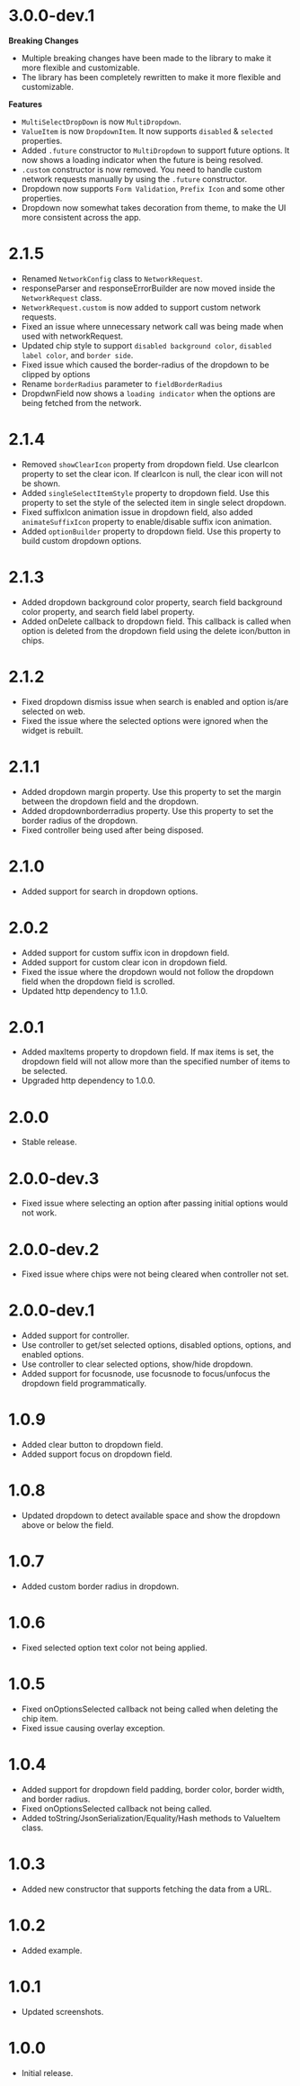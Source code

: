 # 3.0.0-dev.1

**Breaking Changes**
- Multiple breaking changes have been made to the library to make it more flexible and customizable.
- The library has been completely rewritten to make it more flexible and customizable.

**Features**
- ```MultiSelectDropDown``` is now ```MultiDropdown```.
- ```ValueItem``` is now ```DropdownItem```. It now supports ```disabled``` & ```selected``` properties.
- Added ```.future``` constructor to ```MultiDropdown``` to support future options. It now shows a loading indicator when the future is being resolved.
- ```.custom``` constructor is now removed. You need to handle custom network requests manually by using the  ```.future``` constructor.
- Dropdown now supports ```Form Validation```, ```Prefix Icon``` and some other properties.
- Dropdown now somewhat takes decoration from theme, to make the UI more consistent across the app.



# 2.1.5
- Renamed ```NetworkConfig``` class to ```NetworkRequest```.
- responseParser and responseErrorBuilder are now moved inside the ```NetworkRequest``` class.
- ```NetworkRequest.custom``` is now added to support custom network requests.
- Fixed an issue where unnecessary network call was being made when used with networkRequest.
- Updated chip style to support ```disabled background color```, ```disabled label color```, and ```border side```.
- Fixed issue which caused the border-radius of the dropdown to be clipped by options
- Rename ```borderRadius``` parameter to ```fieldBorderRadius```
- DropdwnField now shows a ```loading indicator``` when the options are being fetched from the network.

# 2.1.4
- Removed ```showClearIcon``` property from dropdown field. Use clearIcon property to set the clear icon. If clearIcon is null, the clear icon will not be shown.
- Added ```singleSelectItemStyle``` property to dropdown field. Use this property to set the style of the selected item in single select dropdown.
- Fixed suffixIcon animation issue in dropdown field, also added ```animateSuffixIcon``` property to enable/disable suffix icon animation.
- Added ```optionBuilder``` property to dropdown field. Use this property to build custom dropdown options.

# 2.1.3
- Added dropdown background color property, search field background color property, and search field label property.
- Added onDelete callback to dropdown field. This callback is called when option is deleted from the dropdown field using 
the delete icon/button in chips.

# 2.1.2
- Fixed dropdown dismiss issue when search is enabled and option is/are selected on web.
- Fixed the issue where the selected options were ignored when the widget is rebuilt.

# 2.1.1
- Added dropdown margin property. Use this property to set the margin between the dropdown field and the dropdown.
- Added dropdownborderradius property. Use this property to set the border radius of the dropdown.
- Fixed controller being used after being disposed.

# 2.1.0
- Added support for search in dropdown options.

# 2.0.2
- Added support for custom suffix icon in dropdown field.
- Added support for custom clear icon in dropdown field.
- Fixed the issue where the dropdown would not follow the dropdown field when the dropdown field is scrolled.
- Updated http dependency to 1.1.0.

# 2.0.1
- Added maxItems property to dropdown field. If max items is set, the dropdown field will not allow more than the specified number of items to be selected.
- Upgraded http dependency to 1.0.0.

# 2.0.0
- Stable release.

# 2.0.0-dev.3
- Fixed issue where selecting an option after passing initial options would not work.

# 2.0.0-dev.2
- Fixed issue where chips were not being cleared when controller not set.

# 2.0.0-dev.1
- Added support for controller.
- Use controller to get/set selected options, disabled options, options, and enabled options.
- Use controller to clear selected options, show/hide dropdown.
- Added support for focusnode, use focusnode to focus/unfocus the dropdown field programmatically.

# 1.0.9
- Added clear button to dropdown field.
- Added support focus on dropdown field.

# 1.0.8
- Updated dropdown to detect available space and show the dropdown above or below the field.

# 1.0.7
- Added custom border radius in dropdown.

# 1.0.6
- Fixed selected option text color not being applied.

# 1.0.5
- Fixed onOptionsSelected callback not being called when deleting the chip item.
- Fixed issue causing overlay exception.

# 1.0.4
- Added support for dropdown field padding, border color, border width, and border radius.
- Fixed onOptionsSelected callback not being called.
- Added toString/JsonSerialization/Equality/Hash methods to ValueItem class.

# 1.0.3
- Added new constructor that supports fetching the data from a URL.

# 1.0.2
- Added example.

# 1.0.1
- Updated screenshots.

# 1.0.0
- Initial release.